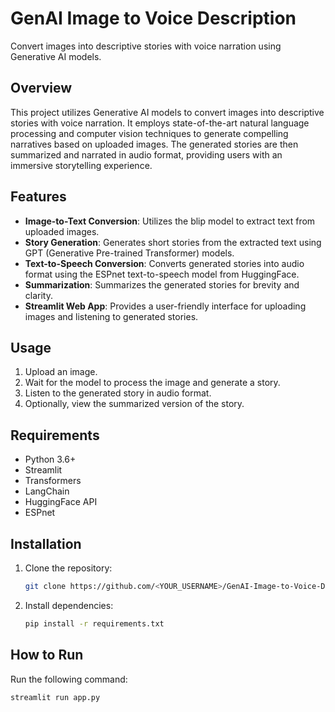 # GenAI Image to Voice Description

Convert images into descriptive stories with voice narration using Generative AI models.

## Overview

This project utilizes Generative AI models to convert images into descriptive stories with voice narration. It employs state-of-the-art natural language processing and computer vision techniques to generate compelling narratives based on uploaded images. The generated stories are then summarized and narrated in audio format, providing users with an immersive storytelling experience.

## Features

- **Image-to-Text Conversion**: Utilizes the blip model to extract text from uploaded images.
- **Story Generation**: Generates short stories from the extracted text using GPT (Generative Pre-trained Transformer) models.
- **Text-to-Speech Conversion**: Converts generated stories into audio format using the ESPnet text-to-speech model from HuggingFace.
- **Summarization**: Summarizes the generated stories for brevity and clarity.
- **Streamlit Web App**: Provides a user-friendly interface for uploading images and listening to generated stories.

## Usage

1. Upload an image.
2. Wait for the model to process the image and generate a story.
3. Listen to the generated story in audio format.
4. Optionally, view the summarized version of the story.

## Requirements

- Python 3.6+
- Streamlit
- Transformers
- LangChain
- HuggingFace API
- ESPnet

## Installation

1. Clone the repository:

    ```bash
    git clone https://github.com/<YOUR_USERNAME>/GenAI-Image-to-Voice-Description.git
    ```

2. Install dependencies:

    ```bash
    pip install -r requirements.txt
    ```

## How to Run

Run the following command:

```bash
streamlit run app.py
